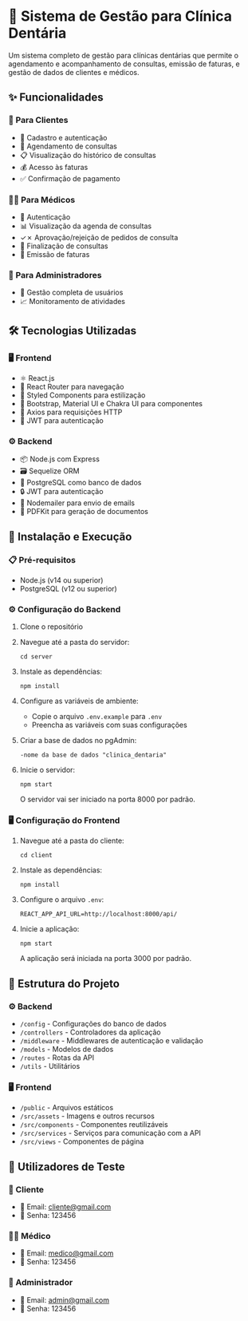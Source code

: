 # 🦷 Sistema de Gestão para Clínica Dentária

Um sistema completo de gestão para clínicas dentárias que permite o agendamento e acompanhamento de consultas, emissão de faturas, e gestão de dados de clientes e médicos.

## ✨ Funcionalidades

### 👤 Para Clientes
- 📝 Cadastro e autenticação
- 📅 Agendamento de consultas
- 📋 Visualização do histórico de consultas
- 💰 Acesso às faturas
- ✅ Confirmação de pagamento

### 👨‍⚕️ Para Médicos
- 🔐 Autenticação
- 📊 Visualização da agenda de consultas
- ✓✗ Aprovação/rejeição de pedidos de consulta
- 🏁 Finalização de consultas
- 📄 Emissão de faturas

### 👑 Para Administradores
- 👥 Gestão completa de usuários
- 📈 Monitoramento de atividades

## 🛠️ Tecnologias Utilizadas

### 🖥️ Frontend
- ⚛️ React.js
- 🧭 React Router para navegação
- 💅 Styled Components para estilização
- 🎨 Bootstrap, Material UI e Chakra UI para componentes
- 🔄 Axios para requisições HTTP
- 🔑 JWT para autenticação

### ⚙️ Backend
- 📦 Node.js com Express
- 🗃️ Sequelize ORM
- 🐘 PostgreSQL como banco de dados
- 🔒 JWT para autenticação
- 📧 Nodemailer para envio de emails
- 📝 PDFKit para geração de documentos

## 🚀 Instalação e Execução

### 📋 Pré-requisitos
- Node.js (v14 ou superior)
- PostgreSQL (v12 ou superior)

### ⚙️ Configuração do Backend
1. Clone o repositório
2. Navegue até a pasta do servidor:
   ```
   cd server
   ```
3. Instale as dependências:
   ```
   npm install
   ```
4. Configure as variáveis de ambiente:
   - Copie o arquivo `.env.example` para `.env`
   - Preencha as variáveis com suas configurações

5. Criar a base de dados no pgAdmin:
   ```
   -nome da base de dados "clinica_dentaria"
   ```

6. Inicie o servidor:
   ```
   npm start
   ```
   O servidor vai ser iniciado na porta 8000 por padrão.

### 🖥️ Configuração do Frontend
1. Navegue até a pasta do cliente:
   ```
   cd client
   ```
2. Instale as dependências:
   ```
   npm install
   ```
3. Configure o arquivo `.env`:
   ```
   REACT_APP_API_URL=http://localhost:8000/api/
   ```

4. Inicie a aplicação:
   ```
   npm start
   ```
   A aplicação será iniciada na porta 3000 por padrão.

## 📁 Estrutura do Projeto

### ⚙️ Backend
- `/config` - Configurações do banco de dados
- `/controllers` - Controladores da aplicação
- `/middleware` - Middlewares de autenticação e validação
- `/models` - Modelos de dados
- `/routes` - Rotas da API
- `/utils` - Utilitários

### 🖥️ Frontend
- `/public` - Arquivos estáticos
- `/src/assets` - Imagens e outros recursos
- `/src/components` - Componentes reutilizáveis
- `/src/services` - Serviços para comunicação com a API
- `/src/views` - Componentes de página

## 👥 Utilizadores de Teste

### 👤 Cliente
- 📧 Email: cliente@gmail.com
- 🔑 Senha: 123456

### 👨‍⚕️ Médico
- 📧 Email: medico@gmail.com
- 🔑 Senha: 123456

### 👑 Administrador
- 📧 Email: admin@gmail.com
- 🔑 Senha: 123456
